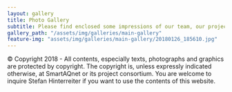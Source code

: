 ```yaml
---
layout: gallery
title: Photo Gallery
subtitle: Please find enclosed some impressions of our team, our project and our work.
gallery_path: "/assets/img/galleries/main-gallery"
feature-img: "assets/img/galleries/main-gallery/20180126_185610.jpg"
---
```


© Copyright 2018 - All contents, especially texts, photographs and graphics are protected by copyright. The copyright is, unless expressly indicated otherwise, at SmartAQnet or its project consortium. You are welcome to inquire Stefan Hinterreiter if you want to use the contents of this website.